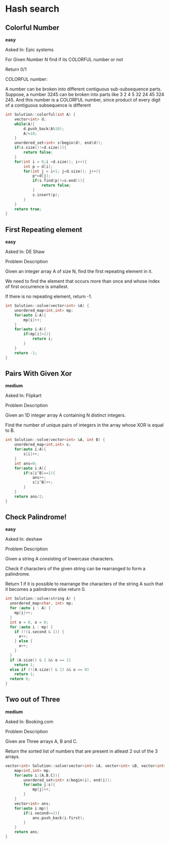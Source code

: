 # Hash search

## Colorful Number
**easy**

Asked In:
Epic systems

For Given Number N find if its COLORFUL number or not

Return 0/1

COLORFUL number:

A number can be broken into different contiguous sub-subsequence parts. 
Suppose, a number 3245 can be broken into parts like 3 2 4 5 32 24 45 324 245. 
And this number is a COLORFUL number, since product of every digit of a contiguous subsequence is different



```c++
int Solution::colorful(int A) {
    vector<int> d;
    while(A){
        d.push_back(A%10);
        A/=10;
    }
    unordered_set<int> s(begin(d), end(d));
    if(s.size()!=d.size()){
        return false;
    }
    for(int i = 0;i <d.size(); i++){
        int p = d[i];
        for(int j = i+1; j<d.size(); j++){
            p*=d[j];
            if(s.find(p)!=s.end()){
                return false;
            }
            s.insert(p);
        }
    }
    return true;
}

```

## First Repeating element
**easy**

Asked In:
DE Shaw

Problem Description

Given an integer array A of size N, find the first repeating element in it.

We need to find the element that occurs more than once and whose index of first occurrence is smallest.

If there is no repeating element, return -1.

```c++
int Solution::solve(vector<int> &A) {
    unordered_map<int,int> mp;
    for(auto i:A){
        mp[i]++;
    }
    for(auto i:A){
        if(mp[i]>1){
            return i;
        }
    }
    return -1;
}

```

## Pairs With Given Xor
**medium**

Asked In:
Flipkart

Problem Description

Given an 1D integer array A containing N distinct integers.

Find the number of unique pairs of integers in the array whose XOR is equal to B.

```c++
int Solution::solve(vector<int> &A, int B) {
    unordered_map<int,int> s;
    for(auto i:A){
        s[i]++;
    }
    int ans=0;
    for(auto i:A){
        if(s[i^B]==1){
            ans++;
            s[i^B]++;
        }
    }
    return ans/2;
}

```

## Check Palindrome!
**easy**

Asked In:
deshaw

Problem Description
 
 

Given a string A consisting of lowercase characters.

Check if characters of the given string can be rearranged to form a palindrome.

Return 1 if it is possible to rearrange the characters of the string A such that it becomes a palindrome else return 0.

```c++
int Solution::solve(string A) {
  unordered_map<char, int> mp;
  for (auto i : A) {
    mp[i]++;
  }
  int e = 0, o = 0;
  for (auto i : mp) {
    if (!(i.second & 1)) {
      e++;
    } else {
      o++;
    }
  }
  if (A.size() & 1 && o == 1)
    return 1;
  else if (!(A.size() & 1) && o == 0)
    return 1;
  return 0;
}
```

## Two out of Three
**medium**

Asked In:
Booking.com

Problem Description

Given are Three arrays A, B and C.

Return the sorted list of numbers that are present in atleast 2 out of the 3 arrays.

```c++
vector<int> Solution::solve(vector<int> &A, vector<int> &B, vector<int> &C) {
    map<int,int> mp;
    for(auto i:{A,B,C}){
        unordered_set<int> s(begin(i), end(i));
        for(auto j:s){
            mp[j]++;
        }
    }
    vector<int> ans;
    for(auto i:mp){
        if(i.second>=2){
            ans.push_back(i.first);
        }
    }
    return ans;
}

```